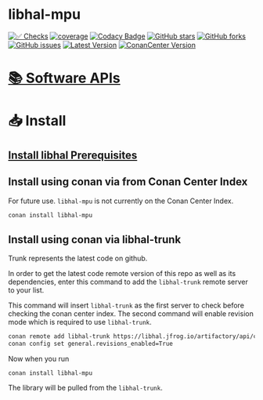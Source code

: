 # libhal-mpu

[![✅ Checks](https://github.com/libhal/libhal-mpu/actions/workflows/ci.yml/badge.svg)](https://github.com/libhal/libhal-mpu/actions/workflows/ci.yml)
[![coverage](https://libhal.github.io/libhal-mpu/coverage/coverage.svg)](https://libhal.github.io/libhal-mpu/coverage/)
[![Codacy Badge](https://app.codacy.com/project/badge/Grade/b084e6d5962d49a9afcb275d62cd6586)](https://www.codacy.com/gh/libhal/libhal-mpu/dashboard?utm_source=github.com&amp;utm_medium=referral&amp;utm_content=libhal/libhal-mpu&amp;utm_campaign=Badge_Grade)
[![GitHub stars](https://img.shields.io/github/stars/libhal/libhal-mpu.svg)](https://github.com/libhal/libhal-mpu/stargazers)
[![GitHub forks](https://img.shields.io/github/forks/libhal/libhal-mpu.svg)](https://github.com/libhal/libhal-mpu/network)
[![GitHub issues](https://img.shields.io/github/issues/libhal/libhal-mpu.svg)](https://github.com/libhal/libhal-mpu/issues)
[![Latest Version](https://libhal.github.io/libhal-mpu/latest_version.svg)](https://github.com/libhal/libhal-mpu/blob/main/conanfile.py)
[![ConanCenter Version](https://repology.org/badge/version-for-repo/conancenter/libhal-mpu.svg)](https://conan.io/center/libhal-mpu)


# [📚 Software APIs](https://libhal.github.io/libhal-mpu/api)

# 📥 Install

## [Install libhal Prerequisites](https://libhal.github.io/prerequisites/)

## Install using conan via from Conan Center Index

For future use. `libhal-mpu` is not currently on the Conan Center Index.

```bash
conan install libhal-mpu
```

## Install using conan via libhal-trunk

Trunk represents the latest code on github.

In order to get the latest code remote version of this repo as well as its
dependencies, enter this command to add the `libhal-trunk` remote server to your
list.

This command will insert `libhal-trunk` as the first server to check before
checking the conan center index.
The second command will enable revision mode which is required to use
`libhal-trunk`.

```bash
conan remote add libhal-trunk https://libhal.jfrog.io/artifactory/api/conan/trunk-conan --insert
conan config set general.revisions_enabled=True
```

Now when you run

```
conan install libhal-mpu
```

The library will be pulled from the `libhal-trunk`.
